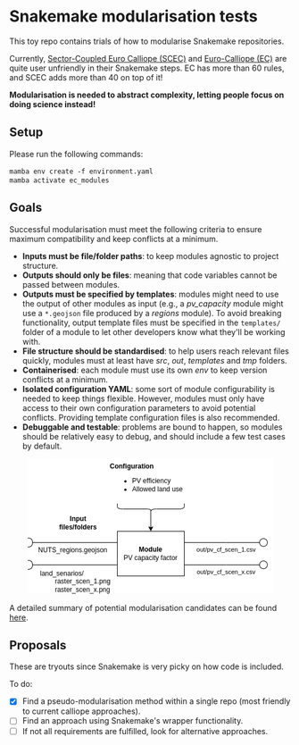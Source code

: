 # Snakemake modularisation tests

This toy repo contains trials of how to modularise Snakemake repositories.

Currently, [Sector-Coupled Euro Calliope (SCEC)](https://github.com/calliope-project/sector-coupled-euro-calliope) and [Euro-Calliope (EC)](https://github.com/calliope-project/euro-calliope) are quite user unfriendly in their Snakemake steps. EC has more than 60 rules, and SCEC adds more than 40 on top of it!

**Modularisation is needed to abstract complexity, letting people focus on doing science instead!**

## Setup

Please run the following commands:

```shell
mamba env create -f environment.yaml
mamba activate ec_modules
```

## Goals

Successful modularisation must meet the following criteria to ensure maximum compatibility and keep conflicts at a minimum.

- **Inputs must be file/folder paths**: to keep modules agnostic to project structure.
- **Outputs should only be files**: meaning that code variables cannot be passed between modules.
- **Outputs must be specified by templates**: modules might need to use the output of other modules as input (e.g., a _pv_capacity_ module might use a `*.geojson` file produced by a _regions_ module). To avoid breaking functionality, output template files must be specified in the `templates/` folder of a module to let other developers know what they'll be working with.
- **File structure should be standardised**: to help users reach relevant files quickly, modules must at least have _src_, _out_, _templates_ and _tmp_ folders.
- **Containerised**: each module must use its own _env_ to keep version conflicts at a minimum.
- **Isolated configuration YAML**: some sort of module configurability is needed to keep things flexible. However, modules must only have access to their own configuration parameters to avoid potential conflicts. Providing template configuration files is also recommended.
- **Debuggable and testable**: problems are bound to happen, so modules should be relatively easy to debug, and should include a few test cases by default.

<p align="center">
  <img src="docs/images/module_setup.png" />
</p>

A detailed summary of potential modularisation candidates can be found [here](docs/euro-calliope%20DAG%20structure%202024-04-02.pdf).

## Proposals

These are tryouts since Snakemake is very picky on how code is included.

To do:

- [x] Find a pseudo-modularisation method within a single repo (most friendly to current calliope approaches).
- [ ] Find an approach using Snakemake's wrapper functionality.
- [ ] If not all requirements are fulfilled, look for alternative approaches.
